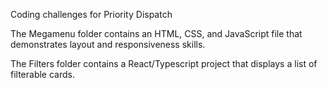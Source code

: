 Coding challenges for Priority Dispatch

The Megamenu folder contains an HTML, CSS, and JavaScript file that demonstrates layout and responsiveness skills.

The Filters folder contains a React/Typescript project that displays a list of filterable cards.
